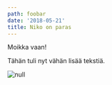 ```yaml
---
path: foobar
date: '2018-05-21'
title: Niko on paras
---
```

Moikka vaan!

Tähän tuli nyt vähän lisää tekstiä.

![null](/assets/niko_salminen.png)
